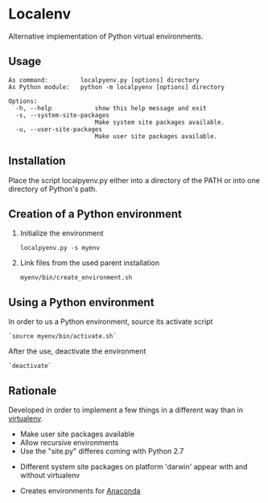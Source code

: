 Localenv
========

Alternative implementation of Python virtual environments.

Usage
-----
    As command:         localpyenv.py [options] directory
    As Python module:   python -m localpyenv [options] directory

    Options:
      -h, --help            show this help message and exit
      -s, --system-site-packages
                            Make system site packages available.
      -u, --user-site-packages
                            Make user site packages available.
        

Installation
------------
Place the script localpyenv.py either into a directory of the PATH or into one directory of Python's path.

Creation of a Python environment
--------------------------------

1. Initialize the environment

    `localpyenv.py -s myenv`

2. Link files from the used parent installation

    `myenv/bin/create_environment.sh`

Using a Python environment
--------------------------

In order to us a Python environment, source its activate script

    `source myenv/bin/activate.sh`

After the use, deactivate the environment

    `deactivate`


Rationale
---------
Developed in order to implement a few things in a different way than in [virtualenv](http://www.virtualenv.org).

* Make user site packages available
* Allow recursive environments
* Use the "site.py" differes coming with Python 2.7
 + Different system site packages on platform 'darwin' appear with and without virtualenv
* Creates environments for [Anaconda](https://store.continuum.io/cshop/anaconda/)
